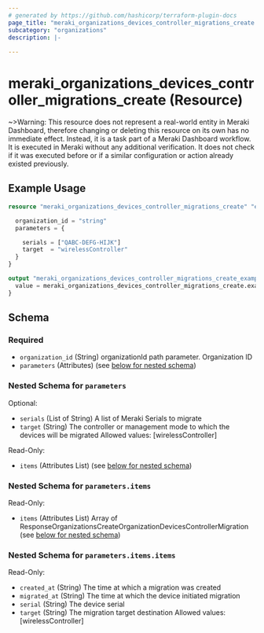 ```yaml
---
# generated by https://github.com/hashicorp/terraform-plugin-docs
page_title: "meraki_organizations_devices_controller_migrations_create Resource - terraform-provider-meraki"
subcategory: "organizations"
description: |-
  
---
```


# meraki_organizations_devices_controller_migrations_create (Resource)





~>Warning: This resource does not represent a real-world entity in Meraki Dashboard, therefore changing or deleting this resource on its own has no immediate effect. Instead, it is a task part of a Meraki Dashboard workflow. It is executed in Meraki without any additional verification. It does not check if it was executed before or if a similar configuration or action 
already existed previously.


## Example Usage

```terraform
resource "meraki_organizations_devices_controller_migrations_create" "example" {

  organization_id = "string"
  parameters = {

    serials = ["QABC-DEFG-HIJK"]
    target  = "wirelessController"
  }
}

output "meraki_organizations_devices_controller_migrations_create_example" {
  value = meraki_organizations_devices_controller_migrations_create.example
}
```

<!-- schema generated by tfplugindocs -->
## Schema

### Required

- `organization_id` (String) organizationId path parameter. Organization ID
- `parameters` (Attributes) (see [below for nested schema](#nestedatt--parameters))

<a id="nestedatt--parameters"></a>
### Nested Schema for `parameters`

Optional:

- `serials` (List of String) A list of Meraki Serials to migrate
- `target` (String) The controller or management mode to which the devices will be migrated
                                        Allowed values: [wirelessController]

Read-Only:

- `items` (Attributes List) (see [below for nested schema](#nestedatt--parameters--items))

<a id="nestedatt--parameters--items"></a>
### Nested Schema for `parameters.items`

Read-Only:

- `items` (Attributes List) Array of ResponseOrganizationsCreateOrganizationDevicesControllerMigration (see [below for nested schema](#nestedatt--parameters--items--items))

<a id="nestedatt--parameters--items--items"></a>
### Nested Schema for `parameters.items.items`

Read-Only:

- `created_at` (String) The time at which a migration was created
- `migrated_at` (String) The time at which the device initiated migration
- `serial` (String) The device serial
- `target` (String) The migration target destination
                                                    Allowed values: [wirelessController]
